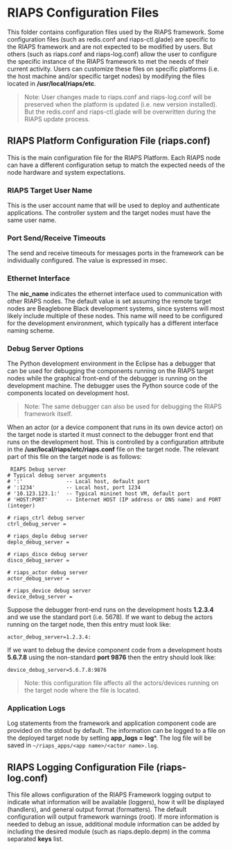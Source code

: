 # RIAPS Configuration Files

This folder contains configuration files used by the RIAPS framework.  Some configuration files (such as redis.conf and riaps-ctl.glade) are specific to the RIAPS framework and are not expected to be modified by users.  But others (such as riaps.conf and riaps-log.conf) allow the user to configure the specific instance of the RIAPS framework to met the needs of their current activity.  Users can customize these files on specific platforms (i.e. the host machine and/or specific target nodes) by modifying the files located in **/usr/local/riaps/etc**.

> Note:  User changes made to riaps.conf and riaps-log.conf will be preserved when the platform is updated (i.e. new version installed).  But the redis.conf and riaps-ctl.glade will be overwritten during the RIAPS update process.

## RIAPS Platform Configuration File (riaps.conf)

This is the main configuration file for the RIAPS Platform.  Each RIAPS node can have a different configuration setup to match the expected needs of the node hardware and system expectations.

### RIAPS Target User Name

This is the user account name that will be used to deploy and authenticate applications.  The controller system and the target nodes must have the same user name.

### Port Send/Receive Timeouts

The send and receive timeouts for messages ports in the framework can be individually configured.  The value is expressed in msec.

### Ethernet Interface

The **nic_name** indicates the ethernet interface used to communication with other RIAPS nodes.  The default value is set assuming the remote target nodes are Beaglebone Black development systems, since systems will most likely include multiple of these nodes.  This name will need to be configured for the development environment, which typically has a different interface naming scheme.  

### Debug Server Options

The Python development environment in the Eclipse has a debugger that can be used
for debugging the components running on the RIAPS target nodes while the graphical
front-end of the debugger is running on the development machine. The debugger uses
the Python source code of the components located on development host.

>Note: The same debugger can also be used for debugging the RIAPS framework itself.

When an actor (or a device component that runs in its own device actor) on the target node
is started it must connect to the debugger front end that runs on the development host.
This is controlled by a configuration attribute in the **/usr/local/riaps/etc/riaps.conf**
file on the target node. The relevant part of this file on the target node
is as follows:

```
 RIAPS Debug server
# Typical debug server arguments
# ':'              -- Local host, default port
# ':1234'          -- Local host, port 1234
# '10.123.123.1:'  -- Typical mininet host VM, default port
# 'HOST:PORT'      -- Internet HOST (IP address or DNS name) and PORT (integer)

# riaps_ctrl debug server
ctrl_debug_server =

# riaps_deplo debug server
deplo_debug_server =

# riaps_disco debug server
disco_debug_server =

# riaps_actor debug server
actor_debug_server =

# riaps_device debug server
device_debug_server =
```

Suppose the debugger front-end runs on the development hosts **1.2.3.4** and we use the standard
port (i.e. 5678). If we want to debug the actors running on the target node, then this entry
must look like:

```
actor_debug_server=1.2.3.4:
```

If we want to debug the device component code from a development hosts **5.6.7.8** using the
non-standard **port 9876** then the entry should look like:

```
device_debug_server=5.6.7.8:9876
```

> Note: this configuration file affects all the actors/devices running on the target node where
the file is located.

### Application Logs

Log statements from the framework and application component code are provided on the stdout by default.  The information can be logged to a file on the deployed target node by setting **app_logs = log***.  The log file will be saved in ```~/riaps_apps/<app name>/<actor name>.log```.

## RIAPS Logging Configuration File (riaps-log.conf)

This file allows configuration of the RIAPS Framework logging output to indicate what information will be available (loggers), how it will be displayed (handlers), and general output format (formatters).  The default configuration will output framework warnings (root).  If more information is needed to debug an issue, additional module information can be added by including the desired module (such as riaps.deplo.depm) in the comma separated **keys** list.  
